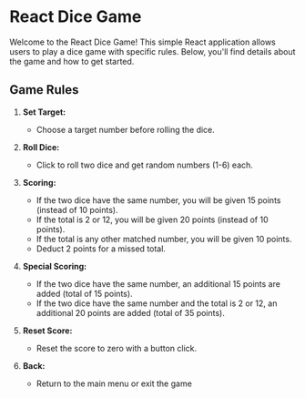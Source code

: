 # React Dice Game

Welcome to the React Dice Game! This simple React application allows users to play a dice game with specific rules. Below, you'll find details about the game and how to get started.

## Game Rules

1. **Set Target:**
   - Choose a target number before rolling the dice.

2. **Roll Dice:**
   - Click to roll two dice and get random numbers (1-6) each.

3. **Scoring:**
   - If the two dice have the same number, you will be given 15 points (instead of 10 points).
   - If the total is 2 or 12, you will be given 20 points (instead of 10 points).
   - If the total is any other matched number, you will be given 10 points.
   - Deduct 2 points for a missed total.

4. **Special Scoring:**
   - If the two dice have the same number, an additional 15 points are added (total of 15 points).
   - If the two dice have the same number and the total is 2 or 12, an additional 20 points are added (total of 35 points).

5. **Reset Score:**
   - Reset the score to zero with a button click.

6. **Back:**
   - Return to the main menu or exit the game
 
 
